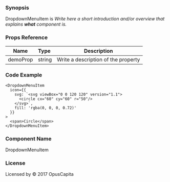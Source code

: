 ### Synopsis

DropdownMenuItem is 
*Write here a short introduction and/or overview that explains **what** component is.*

### Props Reference

| Name                           | Type                    | Description                                                 |
| ------------------------------ | :---------------------- | ----------------------------------------------------------- |
| demoProp                       | string                  | Write a description of the property                         |

### Code Example

```
<DropdownMenuItem
  icon={{
    svg: `<svg viewBox="0 0 120 120" version="1.1">
      <circle cx="60" cy="60" r="50"/>
    </svg>`, 
    fill: 'rgba(0, 0, 0, 0.72)' 
  }}
>
  <span>Circle</span>
</DropdownMenuItem>
```

### Component Name

DropdownMenuItem

### License

Licensed by © 2017 OpusCapita

